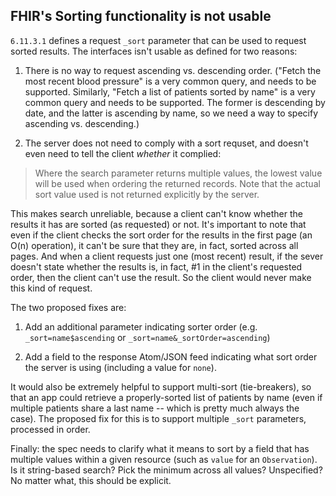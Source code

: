 ## FHIR's Sorting functionality is not usable

`6.11.3.1` defines a request `_sort` parameter that can be used to request
sorted results.  The interfaces isn't usable as defined for two reasons:

1.  There is no way to request ascending vs. descending order.  ("Fetch the
most recent blood pressure" is a very common query, and needs to be supported.
Similarly, "Fetch a list of patients sorted by name" is a very common query and
needs to be supported. The former is descending by date, and the latter is
ascending by name, so we need a way to specify ascending vs. descending.)

2.  The server does not need to comply with a sort requset, and doesn't even need to tell the client *whether* it complied:

> Where the search parameter returns multiple values, the lowest value will be
> used when ordering the returned records. Note that the actual sort value used
> is not returned explicitly by the server.

This makes search unreliable, because a client can't know whether the results
it has are sorted (as requested) or not.  It's important to note that even if
the client checks the sort order for the results in the first page (an O(n)
operation), it can't be sure that they are, in fact, sorted across all pages.
And when a client requests just one (most recent) result, if the sever doesn't
state whether the results is, in fact, #1 in the client's requested order, then
the client can't use the result.  So the client would never make this kind of
request.

The two proposed fixes are:

1.  Add an additional parameter indicating sorter order (e.g.
`_sort=name$ascending` or `_sort=name&_sortOrder=ascending`)

2.  Add a field to the response Atom/JSON feed indicating what sort order the
server is using (including a value for `none`).

It would also be extremely helpful to support multi-sort (tie-breakers), so
that an app could retrieve a properly-sorted list of patients by name (even if
multiple patients share a last name -- which is pretty much always the case).
The proposed fix for this is to support multiple `_sort` parameters, processed
in order.

Finally: the spec needs to clarify what it means to sort by a field that has
multiple values within a given resource (such as `value` for an `Observation`).
Is it string-based search? Pick the minimum across all values? Unspecified? No
matter what, this should be explicit.